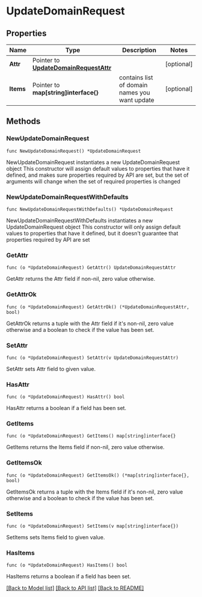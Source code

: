 # UpdateDomainRequest

## Properties

Name | Type | Description | Notes
------------ | ------------- | ------------- | -------------
**Attr** | Pointer to [**UpdateDomainRequestAttr**](UpdateDomainRequestAttr.md) |  | [optional] 
**Items** | Pointer to **map[string]interface{}** | contains list of domain names you want update | [optional] 

## Methods

### NewUpdateDomainRequest

`func NewUpdateDomainRequest() *UpdateDomainRequest`

NewUpdateDomainRequest instantiates a new UpdateDomainRequest object
This constructor will assign default values to properties that have it defined,
and makes sure properties required by API are set, but the set of arguments
will change when the set of required properties is changed

### NewUpdateDomainRequestWithDefaults

`func NewUpdateDomainRequestWithDefaults() *UpdateDomainRequest`

NewUpdateDomainRequestWithDefaults instantiates a new UpdateDomainRequest object
This constructor will only assign default values to properties that have it defined,
but it doesn't guarantee that properties required by API are set

### GetAttr

`func (o *UpdateDomainRequest) GetAttr() UpdateDomainRequestAttr`

GetAttr returns the Attr field if non-nil, zero value otherwise.

### GetAttrOk

`func (o *UpdateDomainRequest) GetAttrOk() (*UpdateDomainRequestAttr, bool)`

GetAttrOk returns a tuple with the Attr field if it's non-nil, zero value otherwise
and a boolean to check if the value has been set.

### SetAttr

`func (o *UpdateDomainRequest) SetAttr(v UpdateDomainRequestAttr)`

SetAttr sets Attr field to given value.

### HasAttr

`func (o *UpdateDomainRequest) HasAttr() bool`

HasAttr returns a boolean if a field has been set.

### GetItems

`func (o *UpdateDomainRequest) GetItems() map[string]interface{}`

GetItems returns the Items field if non-nil, zero value otherwise.

### GetItemsOk

`func (o *UpdateDomainRequest) GetItemsOk() (*map[string]interface{}, bool)`

GetItemsOk returns a tuple with the Items field if it's non-nil, zero value otherwise
and a boolean to check if the value has been set.

### SetItems

`func (o *UpdateDomainRequest) SetItems(v map[string]interface{})`

SetItems sets Items field to given value.

### HasItems

`func (o *UpdateDomainRequest) HasItems() bool`

HasItems returns a boolean if a field has been set.


[[Back to Model list]](../README.md#documentation-for-models) [[Back to API list]](../README.md#documentation-for-api-endpoints) [[Back to README]](../README.md)


